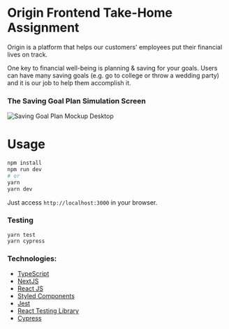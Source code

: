 # Origin Frontend Take-Home Assignment

Origin is a platform that helps our customers' employees put their financial lives on track.

One key to financial well-being is planning & saving for your goals. Users can have many saving goals (e.g. go to college or throw a wedding party) and it is our job to help them accomplish it.

### The Saving Goal Plan Simulation Screen


![Saving Goal Plan Mockup Desktop](https://github.com/OriginFinancial/frontend-take-home-assignment/blob/master/mockups/saving-goal-plan-desk.png)


# Usage

```bash
npm install
npm run dev
# or
yarn
yarn dev
```

Just access `http://localhost:3000` in your browser.

### Testing

```
yarn test
yarn cypress
```

### Technologies:

- [TypeScript](https://www.typescriptlang.org/)
- [NextJS](https://nextjs.org/)
- [React JS](https://reactjs.org/)
- [Styled Components](https://styled-components.com/)
- [Jest](https://jestjs.io/)
- [React Testing Library](https://testing-library.com/docs/react-testing-library/intro)
- [Cypress](https://docs.cypress.io/guides/overview/why-cypress.html)
